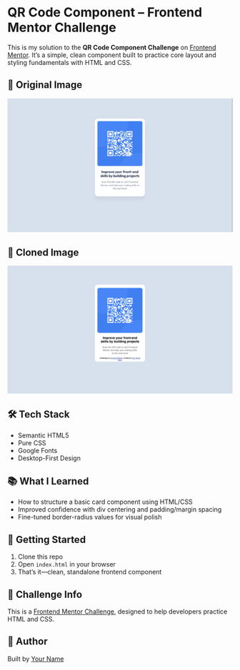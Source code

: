 # QR Code Component – Frontend Mentor Challenge

This is my solution to the **QR Code Component Challenge** on [Frontend Mentor](https://www.frontendmentor.io/). It’s a simple, clean component built to practice core layout and styling fundamentals with HTML and CSS.


## 📸 Original Image

![Original image](./Original_Image.png)

## 📸 Cloned Image

![Cloned image](./Cloned_Image.png)



## 🛠️ Tech Stack

- Semantic HTML5  
- Pure CSS  
- Google Fonts  
- Desktop-First Design  

## 📚 What I Learned

- How to structure a basic card component using HTML/CSS
- Improved confidence with div centering and padding/margin spacing
- Fine-tuned border-radius values for visual polish

## 🚀 Getting Started

1. Clone this repo  
2. Open `index.html` in your browser  
3. That’s it—clean, standalone frontend component

## 🎯 Challenge Info

This is a [Frontend Mentor Challenge](https://www.frontendmentor.io/learning-paths/getting-started-on-frontend-mentor-XJhRWRREZd/steps/66d005903c19191dc30f1dfb/challenge/start), designed to help developers practice HTML and CSS.

## 💪 Author

Built by [Your Name](https://github.com/yasojan)  

